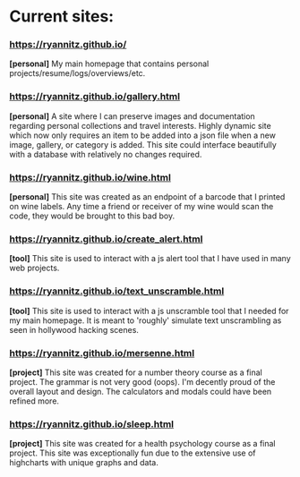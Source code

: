 # Current sites:

### https://ryannitz.github.io/

**[personal]** My main homepage that contains personal projects/resume/logs/overviews/etc.

### https://ryannitz.github.io/gallery.html

**[personal]** A site where I can preserve images and documentation regarding personal collections and travel interests. Highly dynamic site which now only requires an item to be added into a json file when a new image, gallery, or category is added. This site could interface beautifully with a database with relatively no changes required.

### https://ryannitz.github.io/wine.html

**[personal]** This site was created as an endpoint of a barcode that I printed on wine labels. Any time a friend or receiver of my wine would scan the code, they would be brought to this bad boy.

### https://ryannitz.github.io/create_alert.html

**[tool]** This site is used to interact with a js alert tool that I have used in many web projects.

### https://ryannitz.github.io/text_unscramble.html

**[tool]** This site is used to interact with a js unscramble tool that I needed for my main homepage. It is meant to 'roughly' simulate text unscrambling as seen in hollywood hacking scenes.

### https://ryannitz.github.io/mersenne.html

**[project]** This site was created for a number theory course as a final project. The grammar is not very good (oops). I'm decently proud of the overall layout and design. The calculators and modals could have been refined more.

### https://ryannitz.github.io/sleep.html

**[project]** This site was created for a health psychology course as a final project. This site was exceptionally fun due to the extensive use of highcharts with unique graphs and data.
